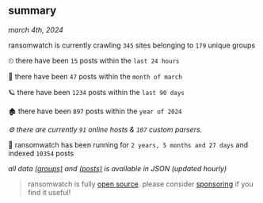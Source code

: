 
## summary
_march 4th, 2024_

ransomwatch is currently crawling `345` sites belonging to `179` unique groups

⏲ there have been `15` posts within the `last 24 hours`

🦈 there have been `47` posts within the `month of march`

🪐 there have been `1234` posts within the `last 90 days`

🏚 there have been `897` posts within the `year of 2024`

_⚙️ there are currently `91` online hosts & `107` custom parsers._

🦕 ransomwatch has been running for `2 years, 5 months and 27 days` and indexed `10354` posts

_all data  [(groups)](http://ransomwhat.telemetry.ltd/groups) and [(posts)](http://ransomwhat.telemetry.ltd/posts) is available in JSON (updated hourly)_

> ransomwatch is fully [open source](https://github.com/joshhighet/ransomwatch#ransomwatch--). please consider [sponsoring](https://github.com/sponsors/joshhighet) if you find it useful!
